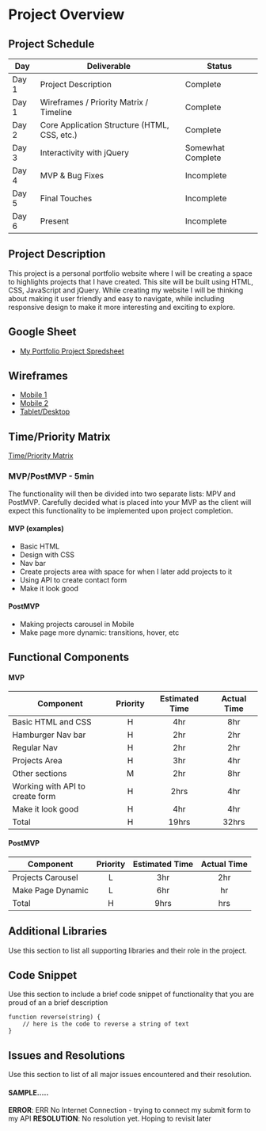 # Project Overview

## Project Schedule


|  Day | Deliverable | Status
|---|---| ---|
|Day 1| Project Description | Complete
|Day 1| Wireframes / Priority Matrix / Timeline | Complete
|Day 2| Core Application Structure (HTML, CSS, etc.) | Complete
|Day 3| Interactivity with jQuery | Somewhat Complete
|Day 4| MVP & Bug Fixes | Incomplete
|Day 5| Final Touches | Incomplete
|Day 6| Present | Incomplete


## Project Description

This project is a personal portfolio website where I will be creating a space to highlights projects that I have created.  This site will be built using HTML, CSS, JavaScript and jQuery.  While creating my website I will be thinking about making it user friendly and easy to navigate, while including responsive design to make it more interesting and exciting to explore.

## Google Sheet

- [My Portfolio Project Spredsheet](https://docs.google.com/spreadsheets/d/15PmioBi2dQEkewpqI7MDkDpvcVF0Trw8vmarAQbwoHk/edit#gid=0) 

## Wireframes

- [Mobile 1](https://res.cloudinary.com/adelaney923/image/upload/v1633727994/Portfolio%20Images/Screen_Shot_2021-10-08_at_2.17.37_PM_ubacyz.png)
- [Mobile 2](https://res.cloudinary.com/adelaney923/image/upload/v1633727994/Portfolio%20Images/Screen_Shot_2021-10-08_at_2.17.45_PM_po9k7a.png)
- [Tablet/Desktop](https://res.cloudinary.com/adelaney923/image/upload/v1633727994/Portfolio%20Images/Screen_Shot_2021-10-08_at_2.17.54_PM_n8jt0s.png)

## Time/Priority Matrix 

[Time/Priority Matrix](https://res.cloudinary.com/adelaney923/image/upload/v1633727994/Portfolio%20Images/Screen_Shot_2021-10-08_at_2.17.24_PM_zgkc1b.png)


### MVP/PostMVP - 5min

The functionality will then be divided into two separate lists: MPV and PostMVP.  Carefully decided what is placed into your MVP as the client will expect this functionality to be implemented upon project completion.  

#### MVP (examples)

- Basic HTML
- Design with CSS
- Nav bar
- Create projects area with space for when I later add projects to it
- Using API to create contact form
- Make it look good

#### PostMVP 

- Making projects carousel in Mobile
- Make page more dynamic: transitions, hover, etc

## Functional Components

#### MVP
| Component | Priority | Estimated Time | Actual Time |
| --- | :---: |  :---: | :---: | 
| Basic HTML and CSS | H |4hr | 8hr |
| Hamburger Nav bar | H | 2hr | 2hr |
| Regular Nav | H | 2hr | 2hr |  
| Projects Area | H | 3hr|  4hr | 
| Other sections | M | 2hr | 8hr|
| Working with API to create form | H | 2hrs|  4hr |
| Make it look good | H | 4hr | 4hr |
| Total | H | 19hrs| 32hrs |

#### PostMVP
| Component | Priority | Estimated Time | Actual Time |
| --- | :---: |  :---: | :---: | 
| Projects Carousel | L | 3hr | 2hr |
| Make Page Dynamic | L | 6hr | hr |
| Total | H | 9hrs| hrs |

## Additional Libraries
 Use this section to list all supporting libraries and their role in the project. 

## Code Snippet

Use this section to include a brief code snippet of functionality that you are proud of an a brief description  

```
function reverse(string) {
	// here is the code to reverse a string of text
}
```

## Issues and Resolutions
 Use this section to list of all major issues encountered and their resolution.


#### SAMPLE.....
**ERROR**: ERR No Internet Connection - trying to connect my submit form to my API
**RESOLUTION**: No resolution yet. Hoping to revisit later

